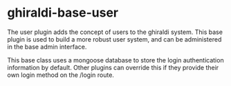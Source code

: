 ghiraldi-base-user
========================

The user plugin adds the concept of users to the ghiraldi system. This base
plugin is used to build a more robust user system, and can be administered in
the base admin interface.

This base class uses a mongoose database to store the login authentication 
information by default.  Other plugins can override this if they provide
their own login method on the /login route.